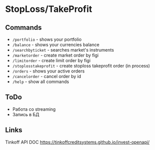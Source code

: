 # StopLoss/TakeProfit
## Commands
- `/portfolio` - shows your portfolio
- `/balance` - shows your currencies balance
- `/searchbyticket` - searches market's instruments
- `/marketorder` - create market order by figi
- `/limitorder` - create limit order by figi
- `/stoplosstakeprofit` - create stoploss takeprofit order (in process)
- `/orders` - shows your active orders
- `/cancelorder` - cancel order by id
- `/help` - show all commands
## ToDo
- Работа со streaming
- Запись в БД
## Links
Tinkoff API DOC
https://tinkoffcreditsystems.github.io/invest-openapi/